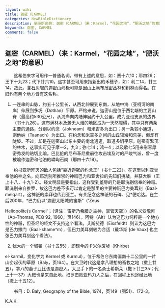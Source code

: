 ```yaml
---
layout: wiki
title: 迦密（CARMEL）
categories: NewBibleDictionary
description: 圣经新词典: 迦密（CARMEL）（来：Karmel，“花园之地”，“肥沃之地”的意思）
keywords: 迦密, CARMEL
comments: false
---
```


## 迦密（CARMEL）（来：Karmel，“花园之地”，“肥沃之地”的意思）

　　这希伯来字可用作一普通名词，带有上述的意思，如：赛十六10；耶四26；王下十九23；代下廿六10。这字甚至可用来指新出的禾穗子，如：利二14，廿三14。故此，含石灰岩的迦密山岭极可能是因山上满布茂密丛林和树林而得名。在旧约有两个地方皆有这名称。

1. 一连串的山脉，约五十公里长，从西北伸展到东南，从地中海（亚柯湾的南岸）伸展到多坍（Dothan）平原。严格来说，迦密山是位于西北端的主要山脊（最高约530公尺），从海岸向内陆伸展约十九公里，成为亚设支派的边界（书十九26）。这布满林木及渺无人烟的地区成为一天然障碍，其中只有两条主要的通路，分别以约念（Jokneam）和米吉多为出口；另一条较小通道，则他纳（Taanach）为出口。在约念和米吉多之间的山丘较矮和荒芜，但却有陡坡。不过，却是在迦密山以东主要的南北通道，取道多坍平原。迦密有繁茂的林木，这事实可见于摩一2，九3；弥七14；鸿一4；以及歌七5用来形容厚密秀发的贴切比喻。巴比伦的尼布革尼撒前往攻击埃及时的严峻气派，曾一度被喻作迦密和他泊的嶙峋石岗（耶四十六18）。

 　　约书亚所歼灭的敌人包括“靠近迦密的约念王”（书十二22）。在这里以利亚曾奉他的神之名，向耶洗别所推崇的神祇巴力和亚舍拉的先知们挑战，并获大胜（王上十八，十九1-2）。经文明显是要指出，这样受到羞辱的乃是耶洗别信奉的神祇。耶洗别来自推罗，故这巴力差不多可以肯定是那里的主要神祇巴力美耳刻（Baal-melqart）。这神祇的崇拜也传到亚兰。有关纪念这神祇的石碑、见*便哈达。在主后200年，*巴力仍以“迦密太阳城的宙斯”（'Zeus

Heliopolite{s Carmel'；〔译注：宙斯乃希腊之主神，掌管天空〕）的名义受敬拜（Ap-Thomas, PEQ 92, 1960，页146）。阿特（Alt）认为这巴力纯粹是一个地方性的神祇，但圣经的经文不支持这个看法。艾斯斐德（Eissfeldt）则认为这巴力是巴力撒门（Baal-shame^m），但巴力美耳刻较为合适（戴华斯 [de Vaux] 也主张巴力美耳刻这个看法）。

2. 犹大的一个城镇（书十五55），即现今的卡米尔废墟（Khirbet

el-karmil，变化字为 Kermel 或 Kurmul），位于希伯仑东南偏南十二公里的一片山峦起伏的草原（Baly，页164）。在大卫时代这是拿八理想的畜牧之地（撒上廿五），拿八的妻子亚比该是迦密人。大卫手下的一名勇士希斯莱（撒下廿三35；代上十一37）大概也是来自此地。扫罗击败亚玛力人之后，在回程上也途经此地（撒上十五12）。

　　书目：D. Baly, Geography of the Bible, 1974，页149（图51）、172-3。

K.A.K.






